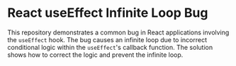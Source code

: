 # React useEffect Infinite Loop Bug

This repository demonstrates a common bug in React applications involving the `useEffect` hook.  The bug causes an infinite loop due to incorrect conditional logic within the `useEffect`'s callback function.  The solution shows how to correct the logic and prevent the infinite loop.